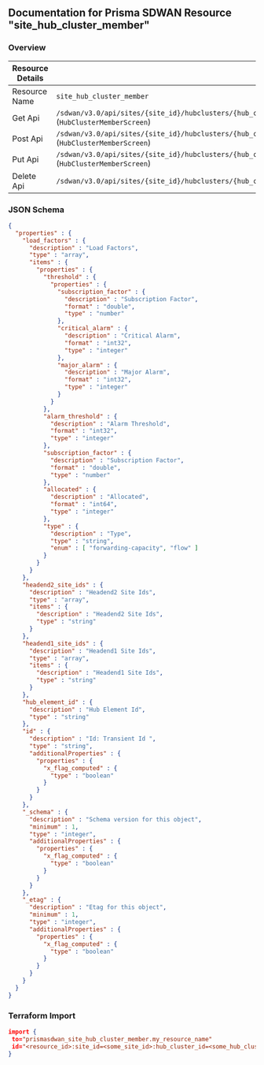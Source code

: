 ## Documentation for Prisma SDWAN Resource "site_hub_cluster_member"

### Overview

| Resource Details | |
| ------------- | ------------- |
| Resource Name | `site_hub_cluster_member` |
| Get Api  | `/sdwan/v3.0/api/sites/{site_id}/hubclusters/{hub_cluster_id}/hubclustermembers/{hub_cluster_member_id}` (`HubClusterMemberScreen`) |
| Post Api  | `/sdwan/v3.0/api/sites/{site_id}/hubclusters/{hub_cluster_id}/hubclustermembers` (`HubClusterMemberScreen`) |
| Put Api  | `/sdwan/v3.0/api/sites/{site_id}/hubclusters/{hub_cluster_id}/hubclustermembers/{hub_cluster_member_id}` (`HubClusterMemberScreen`) |
| Delete Api  | `/sdwan/v3.0/api/sites/{site_id}/hubclusters/{hub_cluster_id}/hubclustermembers/{hub_cluster_member_id}` |


### JSON Schema

```json
{
  "properties" : {
    "load_factors" : {
      "description" : "Load Factors",
      "type" : "array",
      "items" : {
        "properties" : {
          "threshold" : {
            "properties" : {
              "subscription_factor" : {
                "description" : "Subscription Factor",
                "format" : "double",
                "type" : "number"
              },
              "critical_alarm" : {
                "description" : "Critical Alarm",
                "format" : "int32",
                "type" : "integer"
              },
              "major_alarm" : {
                "description" : "Major Alarm",
                "format" : "int32",
                "type" : "integer"
              }
            }
          },
          "alarm_threshold" : {
            "description" : "Alarm Threshold",
            "format" : "int32",
            "type" : "integer"
          },
          "subscription_factor" : {
            "description" : "Subscription Factor",
            "format" : "double",
            "type" : "number"
          },
          "allocated" : {
            "description" : "Allocated",
            "format" : "int64",
            "type" : "integer"
          },
          "type" : {
            "description" : "Type",
            "type" : "string",
            "enum" : [ "forwarding-capacity", "flow" ]
          }
        }
      }
    },
    "headend2_site_ids" : {
      "description" : "Headend2 Site Ids",
      "type" : "array",
      "items" : {
        "description" : "Headend2 Site Ids",
        "type" : "string"
      }
    },
    "headend1_site_ids" : {
      "description" : "Headend1 Site Ids",
      "type" : "array",
      "items" : {
        "description" : "Headend1 Site Ids",
        "type" : "string"
      }
    },
    "hub_element_id" : {
      "description" : "Hub Element Id",
      "type" : "string"
    },
    "id" : {
      "description" : "Id: Transient Id ",
      "type" : "string",
      "additionalProperties" : {
        "properties" : {
          "x_flag_computed" : {
            "type" : "boolean"
          }
        }
      }
    },
    "_schema" : {
      "description" : "Schema version for this object",
      "minimum" : 1,
      "type" : "integer",
      "additionalProperties" : {
        "properties" : {
          "x_flag_computed" : {
            "type" : "boolean"
          }
        }
      }
    },
    "_etag" : {
      "description" : "Etag for this object",
      "minimum" : 1,
      "type" : "integer",
      "additionalProperties" : {
        "properties" : {
          "x_flag_computed" : {
            "type" : "boolean"
          }
        }
      }
    }
  }
}
```

### Terraform Import
```json
import {
 to="prismasdwan_site_hub_cluster_member.my_resource_name"
 id="<resource_id>:site_id=<some_site_id>:hub_cluster_id=<some_hub_cluster_id>"
}
```

